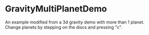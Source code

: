 # GravityMultiPlanetDemo
 An example modified from a 3d gravity demo with more than 1 planet. Change planets by stepping on the discs and pressing "c".
